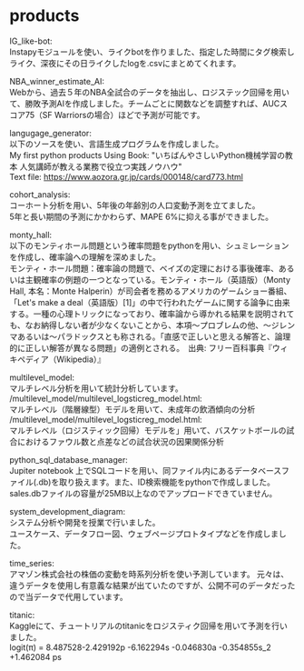 # products

IG_like-bot:  
Instapyモジュールを使い、ライクbotを作りました、指定した時間にタグ検索しライク、深夜にその日ライクしたlogを.csvにまとめてくれます。


NBA_winner_estimate_AI:  
Webから、過去５年のNBA全試合のデータを抽出し、ロジステック回帰を用いて、勝敗予測AIを作成しました。チームごとに関数などを調整すれば、AUCスコア75（SF Warriorsの場合）ほどで予測が可能です。

langugage_generator:   
以下のソースを使い、言語生成プログラムを作成しました。  
My first python products Using Book: "いちばんやさしいPython機械学習の教本 人気講師が教える業務で役立つ実践ノウハウ"   
Text file: https://www.aozora.gr.jp/cards/000148/card773.html

cohort_analysis:  
コーホート分析を用い、5年後の年齢別の人口変動予測を立てました。  
5年と長い期間の予測にかかわらず、MAPE 6%に抑える事ができました。  

monty_hall:  
以下のモンティホール問題という確率問題をpythonを用い、シュミレーションを作成し、確率論への理解を深めました。  
モンティ・ホール問題：確率論の問題で、ベイズの定理における事後確率、あるいは主観確率の例題の一つとなっている。モンティ・ホール（英語版）（Monty Hall, 本名：Monte Halperin）が司会者を務めるアメリカのゲームショー番組、「Let's make a deal（英語版）[1]」の中で行われたゲームに関する論争に由来する。一種の心理トリックになっており、確率論から導かれる結果を説明されても、なお納得しない者が少なくないことから、本項～プロブレムの他、～ジレンマあるいは～パラドックスとも称される。「直感で正しいと思える解答と、論理的に正しい解答が異なる問題」の適例とされる。　出典: フリー百科事典『ウィキペディア（Wikipedia）』

multilevel_model:  
マルチレベル分析を用いて統計分析しています。  
/multilevel_model/multilevel_logsticreg_model.html:   
マルチレベル（階層線型）モデルを用いて、未成年の飲酒傾向の分析   
/multilevel_model/multilevel_logsticreg_model.html:    
マルチレベル（ロジスティック回帰）モデルを」用いて、バスケットボールの試合におけるファウル数と点差などの試合状況の因果関係分析  

python_sql_database_manager:  
Jupiter notebook 上でSQLコードを用い、同ファイル内にあるデータベースファイル(.db)を取り扱えます。また、ID検索機能をpythonで作成しました。sales.dbファイルの容量が25MB以上なのでアップロードできていません。

system_development_diagram:  
システム分析や開発を授業で行いました。  
ユースケース、データフロー図、ウェブページプロトタイプなどを作成しました。


time_series:  
アマゾン株式会社の株価の変動を時系列分析を使い予測しています。 
元々は、違うデータを使用し有意義な結果が出ていたのですが、公開不可のデータだったので当データで代用しています。  


titanic:  
Kaggleにて、チュートリアルのtitanicをロジスティク回帰を用いて予測を行いました。   
logit(π) = 8.487528-2.429192p -6.162294s -0.046830a -0.354855s_2 +1.462084 ps
